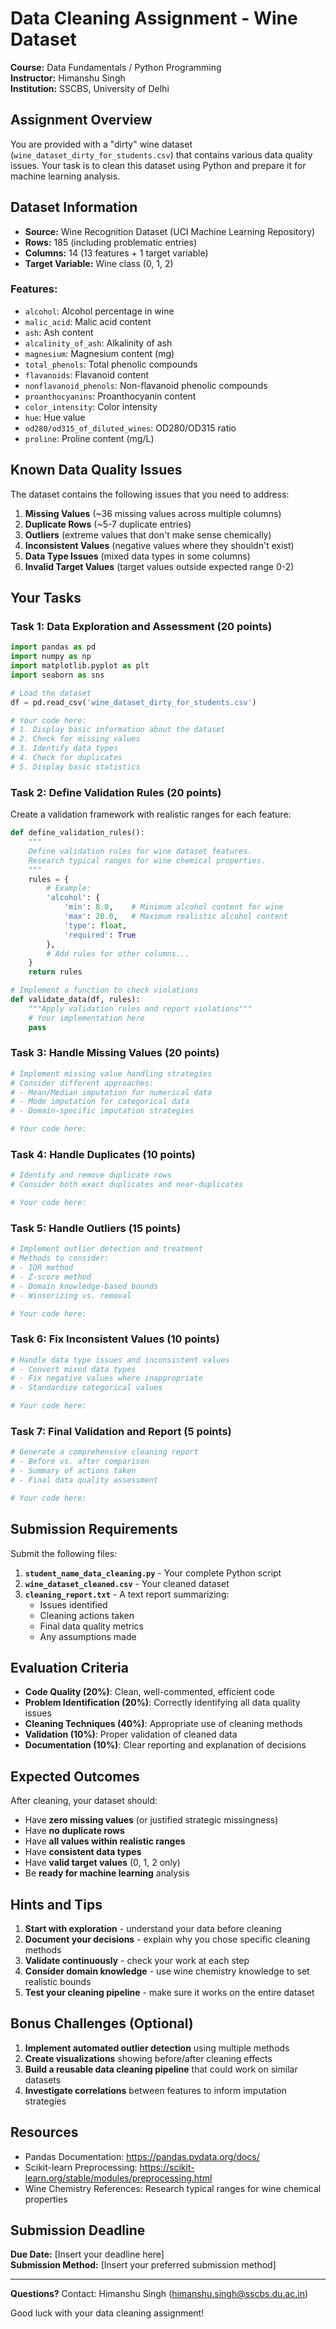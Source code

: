 # Data Cleaning Assignment - Wine Dataset

**Course:** Data Fundamentals / Python Programming  
**Instructor:** Himanshu Singh  
**Institution:** SSCBS, University of Delhi

## Assignment Overview

You are provided with a "dirty" wine dataset (`wine_dataset_dirty_for_students.csv`) that contains various data quality issues. Your task is to clean this dataset using Python and prepare it for machine learning analysis.

## Dataset Information

- **Source:** Wine Recognition Dataset (UCI Machine Learning Repository)
- **Rows:** 185 (including problematic entries)  
- **Columns:** 14 (13 features + 1 target variable)
- **Target Variable:** Wine class (0, 1, 2)

### Features:
- `alcohol`: Alcohol percentage in wine
- `malic_acid`: Malic acid content  
- `ash`: Ash content
- `alcalinity_of_ash`: Alkalinity of ash
- `magnesium`: Magnesium content (mg)
- `total_phenols`: Total phenolic compounds
- `flavanoids`: Flavanoid content
- `nonflavanoid_phenols`: Non-flavanoid phenolic compounds
- `proanthocyanins`: Proanthocyanin content
- `color_intensity`: Color intensity
- `hue`: Hue value
- `od280/od315_of_diluted_wines`: OD280/OD315 ratio
- `proline`: Proline content (mg/L)

## Known Data Quality Issues

The dataset contains the following issues that you need to address:

1. **Missing Values** (~36 missing values across multiple columns)
2. **Duplicate Rows** (~5-7 duplicate entries)
3. **Outliers** (extreme values that don't make sense chemically)
4. **Inconsistent Values** (negative values where they shouldn't exist)
5. **Data Type Issues** (mixed data types in some columns)
6. **Invalid Target Values** (target values outside expected range 0-2)

## Your Tasks

### Task 1: Data Exploration and Assessment (20 points)

```python
import pandas as pd
import numpy as np
import matplotlib.pyplot as plt
import seaborn as sns

# Load the dataset
df = pd.read_csv('wine_dataset_dirty_for_students.csv')

# Your code here:
# 1. Display basic information about the dataset
# 2. Check for missing values
# 3. Identify data types
# 4. Check for duplicates
# 5. Display basic statistics
```

### Task 2: Define Validation Rules (20 points)

Create a validation framework with realistic ranges for each feature:

```python
def define_validation_rules():
    """
    Define validation rules for wine dataset features.
    Research typical ranges for wine chemical properties.
    """
    rules = {
        # Example:
        'alcohol': {
            'min': 8.0,    # Minimum alcohol content for wine
            'max': 20.0,   # Maximum realistic alcohol content  
            'type': float,
            'required': True
        },
        # Add rules for other columns...
    }
    return rules

# Implement a function to check violations
def validate_data(df, rules):
    """Apply validation rules and report violations"""
    # Your implementation here
    pass
```

### Task 3: Handle Missing Values (20 points)

```python
# Implement missing value handling strategies
# Consider different approaches:
# - Mean/Median imputation for numerical data
# - Mode imputation for categorical data
# - Domain-specific imputation strategies

# Your code here:
```

### Task 4: Handle Duplicates (10 points)

```python
# Identify and remove duplicate rows
# Consider both exact duplicates and near-duplicates

# Your code here:
```

### Task 5: Handle Outliers (15 points)

```python
# Implement outlier detection and treatment
# Methods to consider:
# - IQR method
# - Z-score method
# - Domain knowledge-based bounds
# - Winsorizing vs. removal

# Your code here:
```

### Task 6: Fix Inconsistent Values (10 points)

```python
# Handle data type issues and inconsistent values
# - Convert mixed data types
# - Fix negative values where inappropriate
# - Standardize categorical values

# Your code here:
```

### Task 7: Final Validation and Report (5 points)

```python
# Generate a comprehensive cleaning report
# - Before vs. after comparison
# - Summary of actions taken
# - Final data quality assessment

# Your code here:
```

## Submission Requirements

Submit the following files:

1. **`student_name_data_cleaning.py`** - Your complete Python script
2. **`wine_dataset_cleaned.csv`** - Your cleaned dataset
3. **`cleaning_report.txt`** - A text report summarizing:
   - Issues identified
   - Cleaning actions taken
   - Final data quality metrics
   - Any assumptions made

## Evaluation Criteria

- **Code Quality (20%)**: Clean, well-commented, efficient code
- **Problem Identification (20%)**: Correctly identifying all data quality issues
- **Cleaning Techniques (40%)**: Appropriate use of cleaning methods
- **Validation (10%)**: Proper validation of cleaned data
- **Documentation (10%)**: Clear reporting and explanation of decisions

## Expected Outcomes

After cleaning, your dataset should:
- Have **zero missing values** (or justified strategic missingness)
- Have **no duplicate rows**
- Have **all values within realistic ranges**
- Have **consistent data types**
- Have **valid target values** (0, 1, 2 only)
- Be **ready for machine learning** analysis

## Hints and Tips

1. **Start with exploration** - understand your data before cleaning
2. **Document your decisions** - explain why you chose specific cleaning methods
3. **Validate continuously** - check your work at each step  
4. **Consider domain knowledge** - use wine chemistry knowledge to set realistic bounds
5. **Test your cleaning pipeline** - make sure it works on the entire dataset

## Bonus Challenges (Optional)

1. **Implement automated outlier detection** using multiple methods
2. **Create visualizations** showing before/after cleaning effects
3. **Build a reusable data cleaning pipeline** that could work on similar datasets
4. **Investigate correlations** between features to inform imputation strategies

## Resources

- Pandas Documentation: https://pandas.pydata.org/docs/
- Scikit-learn Preprocessing: https://scikit-learn.org/stable/modules/preprocessing.html
- Wine Chemistry References: Research typical ranges for wine chemical properties

## Submission Deadline

**Due Date:** [Insert your deadline here]  
**Submission Method:** [Insert your preferred submission method]

---

**Questions?** Contact: Himanshu Singh (himanshu.singh@sscbs.du.ac.in)

Good luck with your data cleaning assignment!